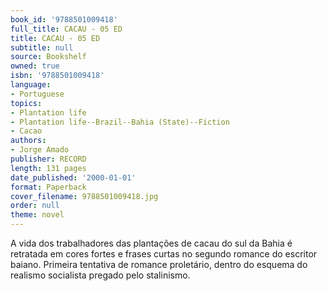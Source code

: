```yaml
---
book_id: '9788501009418'
full_title: CACAU - 05 ED
title: CACAU - 05 ED
subtitle: null
source: Bookshelf
owned: true
isbn: '9788501009418'
language:
- Portuguese
topics:
- Plantation life
- Plantation life--Brazil--Bahia (State)--Fiction
- Cacao
authors:
- Jorge Amado
publisher: RECORD
length: 131 pages
date_published: '2000-01-01'
format: Paperback
cover_filename: 9788501009418.jpg
order: null
theme: novel
---
```

A vida dos trabalhadores das plantações de cacau do sul da Bahia é retratada em cores fortes e frases curtas no segundo romance do escritor baiano. Primeira tentativa de romance proletário, dentro do esquema do realismo socialista pregado pelo stalinismo.
